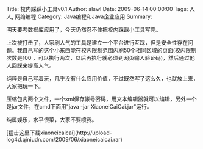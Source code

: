 Title: 校内踩踩小工具v0.1
Author: alswl
Date: 2009-06-14 00:00:00
Tags: 人人, 网络编程
Category: Java编程和Java企业应用
Summary: 

明天要考数据库应用了，今天仍然忍不住把校内踩踩小工具写完。

上次被打击了，人家刷人气的工具是建立一个平台进行互踩，但是安全性存在问题。我自己写的这个小东西能在校内限制范围内刷50个相同区域的页面(校内限制次数是100
，可以执行两次，以后再执行就必须到网页输入验证码)，然后通过他人回踩来提高人气。

纯粹是自己写着玩，几乎没有什么应用价值，不过既然写了这么久，也就放上来，大家把玩一下。

压缩包内两个文件，一个xml保存帐号密码，用文本编辑器就可以编辑，另外一个是jar文件，在cmd下面用"java -jar
XiaoneiCaiCai.jar"运行。

纯属娱乐，水平很菜，大家不要喷我。

[猛击这里下载xiaoneicaicai](http://upload-
log4d.qiniudn.com/2009/06/xiaoneicaicai.rar)

